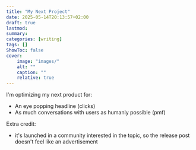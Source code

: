 ```yaml
---
title: "My Next Project"
date: 2025-05-14T20:13:57+02:00
draft: true
lastmod:
summary: 
categories: [writing]
tags: []
ShowToc: false
cover:
    image: "images/"
    alt: ""
    caption: ""
    relative: true
---
```

I'm optimizing my next product for:
- An eye popping headline (clicks)
- As much conversations with users as humanly possible (pmf)

Extra credit:
- it's launched in a community interested in the topic, so the release post doesn't feel like an advertisement